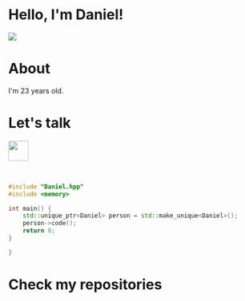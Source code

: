 # Hello, I'm Daniel!

![](https://i.pinimg.com/originals/4a/70/5e/4a705e028bb9f5d50995e68c791fb10a.gif)

# About

I'm 23 years old.

# Let's talk
<a href="https://www.linkedin.com/in/battistidaniel/">
  <img src="https://cdn1.iconfinder.com/data/icons/logotypes/32/square-linkedin-512.png" target="_blank" width="40" heigh="auto">
</a>
<br><br>


```cpp

#include "Daniel.hpp"
#include <memory>

int main() {
    std::unique_ptr<Daniel> person = std::make_unique<Daniel>();
    person->code();
    return 0;
}

}
```

# Check my repositories
